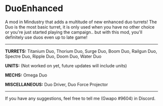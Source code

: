 # DuoEnhanced
A mod in Mindustry that adds a multitude of new enhanced duo turrets! The Duo is the most basic turret, it is only used when you have no other choice or you're just started playing the campaign.. but with this mod, you'll definitely use duos even up to late game!

-----------------------------

<b>TURRETS:</b> Titanium Duo, Thorium Duo, Surge Duo, Boom Duo, Railgun Duo, Spectre Duo, Ripple Duo, Doom Duo, Water Duo

<b>UNITS:</b> (Not worked on yet, future updates will include units)

<b>MECHS:</b> Omega Duo

<b>MISCELLANEOUS:</b> Duo Driver, Duo Force Projector

-----------------------------

If you have any suggestions, feel free to tell me (Gwapo #9604) in Discord.


